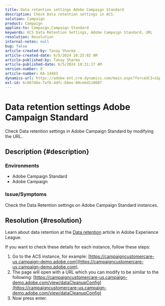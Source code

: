 ```yaml
---
title: Data retention settings Adobe Campaign Standard
description: Check Data retention settings in ACS.
solution: Campaign
product: Campaign
applies-to: Campaign,Campaign Standard
keywords: KCS Data Retention Settings, Adobe Campaign Standard, URL
resolution: Resolution
internal-notes: null
bug: false
article-created-by: Tanay Sharma .
article-created-date: 6/5/2024 10:25:02 AM
article-published-by: Tanay Sharma .
article-published-date: 6/5/2024 10:31:17 AM
version-number: 8
article-number: KA-14483
dynamics-url: https://adobe-ent.crm.dynamics.com/main.aspx?forceUCI=1&pagetype=entityrecord&etn=knowledgearticle&id=ae87fbdb-2523-ef11-840b-6045bd0065b6
exl-id: 6c86746e-7afb-4dfc-b8ee-00ce6d110007
---
```

# Data retention settings Adobe Campaign Standard


Check Data retention settings in Adobe Campaign Standard by modifying the URL.

## Description {#description}


### Environments

- Adobe Campaign Standard
- Adobe Campaign


### Issue/Symptoms

Check the Data Retention settings on Adobe Campaign Standard instances.


## Resolution {#resolution}


Learn about data retention at the [Data retention](https://experienceleague.adobe.com/docs/campaign-standard/using/administrating/application-settings/data-retention.html) article in Adobe Experience League.

If you want to check these details for each instance, follow these steps:

1. Go to the ACS instance, for example: [https://campaigncustomercare-us.campaign-demo.adobe.com](https://campaigncustomercare-us.campaign-demo.adobe.com).
2. The page will open with a URL which you can modify to be similar to the following: [https://campaigncustomercare-us.campaign-demo.adobe.com/view/dataCleanupConfig](https://campaigncustomercare-us.campaign-demo.adobe.com/view/dataCleanupConfig)
3. Now press enter.
